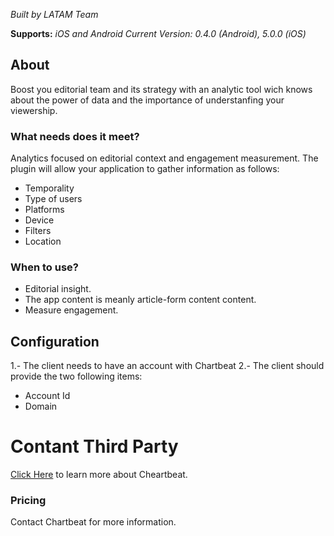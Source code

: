 

*Built by LATAM Team*

**Supports:** *iOS and Android*
*Current Version: 0.4.0 (Android), 5.0.0 (iOS)*

 
## About
Boost you editorial team and its strategy with an analytic tool wich knows about the power of data and the importance of understanfing your viewership.

### What needs does it meet?

Analytics focused on editorial context and engagement measurement.
The plugin will allow your application to gather information as follows:

- Temporality
- Type of users
- Platforms
- Device
- Filters
- Location


### When to use?

- Editorial insight.
- The app content is meanly article-form content content.
- Measure engagement. 


## Configuration

1.- The client needs to have an account with Chartbeat
2.- The client should provide the two following items:
- Account Id
- Domain


# Contant Third Party
[Click Here](https://chartbeat.com) to learn more about Cheartbeat. 



### Pricing

Contact Chartbeat for more information.
